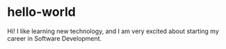# hello-world

Hi!
I like learning new technology, and I am very excited about 
starting my career in Software Development.
